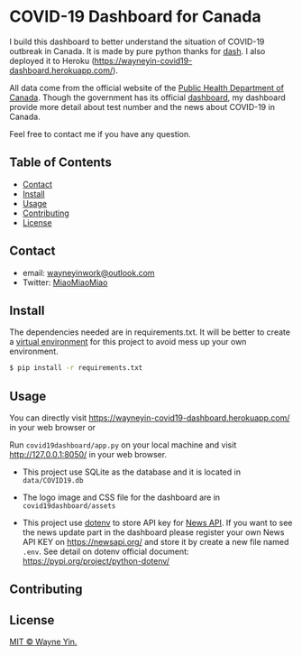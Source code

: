 # COVID-19 Dashboard for Canada

I build this dashboard to better understand the situation of COVID-19 outbreak in Canada. It is made by pure python thanks for [dash](https://plotly.com/dash/). I also deployed it to Heroku (https://wayneyin-covid19-dashboard.herokuapp.com/). 

All data come from the official website of the [Public Health Department of Canada](https://www.canada.ca/en/public-health/services/diseases/coronavirus-disease-covid-19.html). Though the government has its official [dashboard](https://experience.arcgis.com/experience/2f1a13ca0b29422f9b34660f0b705043/), my dashboard provide more detail about test number and the news about COVID-19 in Canada. 

Feel free to contact me if you have any question.

## Table of Contents

- [Contact](#contact)
- [Install](#install)
- [Usage](#usage)
- [Contributing](#contributing)
- [License](#license)

## Contact

+ email: wayneyinwork@outlook.com
+ Twitter: [MiaoMiaoMiao](https://twitter.com/wayneyin777)

## Install

The dependencies needed are in requirements.txt. It will be better to create a [virtual environment](https://docs.python.org/3/library/venv.html) for this project to avoid mess up your own environment.

```sh
$ pip install -r requirements.txt
```

## Usage

You can directly visit https://wayneyin-covid19-dashboard.herokuapp.com/ in your web browser or

Run `covid19dashboard/app.py` on your local machine and visit http://127.0.0.1:8050/ in your web browser.

+ This project use SQLite as the database and it is located in `data/COVID19.db`

+ The logo image and CSS file for the dashboard are in `covid19dashboard/assets`
+ This project use [dotenv](https://pypi.org/project/python-dotenv/) to store API key for [News API](https://newsapi.org/). If you want to see the news update part in the dashboard please register your own News API KEY on https://newsapi.org/ and store it by create a new file named `.env`. See detail on dotenv official document: https://pypi.org/project/python-dotenv/

## Contributing



## License

[MIT © Wayne Yin.](../LICENSE)